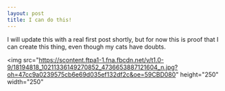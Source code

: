 ```yaml
---
layout: post
title: I can do this!
---
```


I will update this with a real first post shortly, but for now this is proof that I can create this thing, even though my cats have doubts. 

<img src="https://scontent.ftpa1-1.fna.fbcdn.net/v/t1.0-9/18194818_10211336149270852_4736653887121604_n.jpg?oh=47cc9a0239575cb6e69d035ef132df2c&oe=59CBD080" height="250" width="250"
